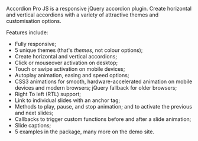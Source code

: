 Accordion Pro JS is a responsive jQuery accordion plugin.  Create horizontal and vertical accordions with a variety of attractive themes and customisation options.

Features include:
- Fully responsive;
- 5 unique themes (that's *themes*, not colour options);
- Create horizontal and vertical accordions;
- Click or mouseover activation on desktop;
- Touch or swipe activation on mobile devices;
- Autoplay animation, easing and speed options;
- CSS3 animations for smooth, hardware-accelerated animation on mobile devices and modern browsers; jQuery fallback for older browsers;
- Right To left (RTL) support;
- Link to individual slides with an anchor tag;
- Methods to play, pause, and stop animation; and to activate the previous and next slides;
- Callbacks to trigger custom functions before and after a slide animation;
- Slide captions;
- 5 examples in the package, many more on the demo site.


